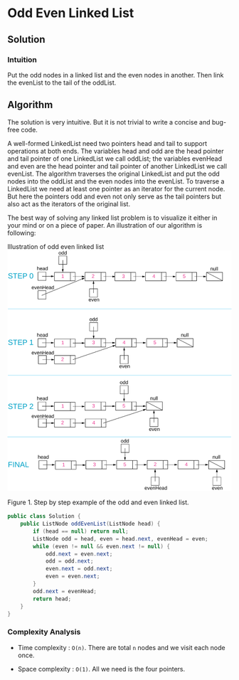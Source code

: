 # Odd Even Linked List
## Solution
### Intuition

Put the odd nodes in a linked list and the even nodes in another. Then link the evenList to the tail of the oddList.

## Algorithm

The solution is very intuitive. But it is not trivial to write a concise and bug-free code.

A well-formed LinkedList need two pointers head and tail to support operations at both ends. The variables head and odd are the head pointer and tail pointer of one LinkedList we call oddList; the variables evenHead and even are the head pointer and tail pointer of another LinkedList we call evenList. The algorithm traverses the original LinkedList and put the odd nodes into the oddList and the even nodes into the evenList. To traverse a LinkedList we need at least one pointer as an iterator for the current node. But here the pointers odd and even not only serve as the tail pointers but also act as the iterators of the original list.

The best way of solving any linked list problem is to visualize it either in your mind or on a piece of paper. An illustration of our algorithm is following:

Illustration of odd even linked list
![](/assets/16/328_Odd_Even.svg) 

Figure 1. Step by step example of the odd and even linked list.
```java
public class Solution {
    public ListNode oddEvenList(ListNode head) {
        if (head == null) return null;
        ListNode odd = head, even = head.next, evenHead = even;
        while (even != null && even.next != null) {
            odd.next = even.next;
            odd = odd.next;
            even.next = odd.next;
            even = even.next;
        }
        odd.next = evenHead;
        return head;
    }
}
```

### Complexity Analysis

* Time complexity : `O(n)`. There are total `n` nodes and we visit each node once.

* Space complexity : `O(1)`. All we need is the four pointers.